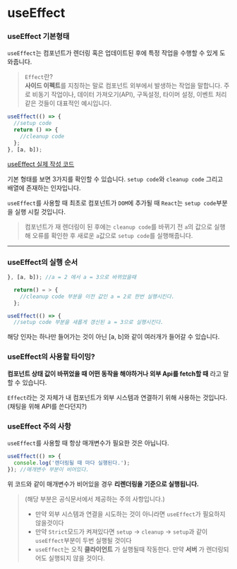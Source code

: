 # useEffect

### useEffect 기본형태

`useEffect`는 컴포넌트가 렌더링 혹은 업데이트된 후에 특정 작업을 수행할 수 있게 도와줍니다.

> `Effect`란?  
> **사이드 이펙트**를 지칭하는 말로 컴포넌트 외부에서 발생하는 작업을 말합니다. 주로 비동기 작업이나, 데이터 가져오기(API), 구독설정, 타이머 설정, 이벤트 처리 같은 것들이 대표적인 예시입니다.

```js
useEffect(() => {
  //setup code
  return () => {
    //cleanup code
  };
}, [a, b]);
```

[useEffect 실제 작성 코드](https://github.com/Suhwan-Front/ReactHookStudy/tree/master/src/components/UseEffectTest.tsx)

기본 형태를 보면 3가지를 확인할 수 있습니다. `setup code`와 `cleanup code` 그리고 배열에 존재하는 인자입니다.

`useEffect`를 사용할 때 최초로 컴포넌트가 `DOM`에 추가될 때 `React`는 `setup code`부분을 실행 시킬 것입니다.

> 컴포넌트가 재 렌더링이 된 후에는 `cleanup code`를 바뀌기 전 `a`의 값으로 실행해 오류를 확인한 후 새로운 `a`값으로 `setup code`를 실행해줍니다.

---

### useEffect의 실행 순서

```js
}, [a, b]); //a = 2 에서 a = 3으로 바뀌었을때
```

```js
  return() = > {
    //cleanup code 부분을 이전 값인 a = 2로 한번 실행시킨다.
  };
```

```js
useEffect(() => {
  //setup code 부분을 새롭게 갱신된 a = 3으로 실행시킨다.
```

해당 인자는 하나만 들어가는 것이 아닌 [a, b]와 같이 여러개가 들어갈 수 있습니다.

### useEffect의 사용할 타이밍?

**컴포넌트 상태 값이 바뀌었을 때 어떤 동작을 해야하거나 외부 Api를 fetch할 때** 라고 말할 수 있습니다.

`Effect`라는 것 자체가 내 컴포넌트가 외부 시스템과 연결하기 위해 사용하는 것입니다.(채팅을 위해 API를 쓴다던지?)

### useEffect 주의 사항

`useEffect`를 사용할 때 항상 매개변수가 필요한 것은 아닙니다.

```js
useEffect(() => {
  console.log('렌더링될 때 마다 실행된다.');
}); //매개변수 부분이 비어있다.
```

위 코드와 같이 매개변수가 비어있을 경우 **리렌더링을 기준으로 실행됩니다.**

> (해당 부분은 공식문서에서 제공하는 주의 사항입니다.)
>
> - 만약 외부 시스템과 연결을 시도하는 것이 아니라면 `useEffect`가 필요하지 않을것이다
> - 만약 `Strict`모드가 켜져있다면 `setup` -> `cleanup` -> `setup`과 같이 `useEffect`부분이 두번 실행될 것이다
> - `useEffect`는 오직 **클라이언트** 가 실행될때 작동한다. 만약 **서버** 가 렌더링되어도 실행되지 않을 것이다.
